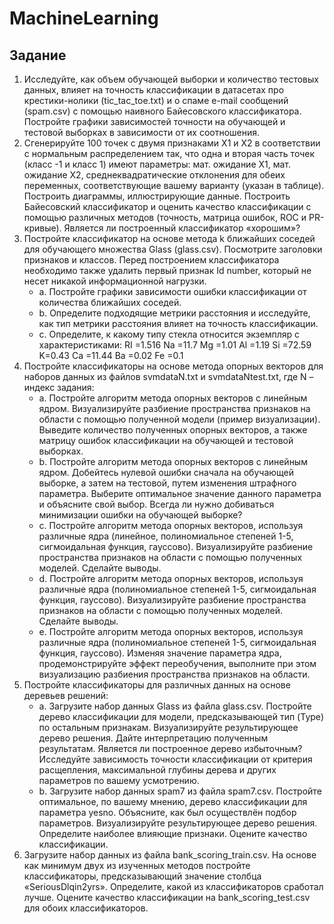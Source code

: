 # MachineLearning

## **Задание**
1.	Исследуйте, как объем обучающей выборки и количество тестовых данных, влияет на точность классификации в датасетах про крестики-нолики (tic_tac_toe.txt) и о спаме e-mail сообщений (spam.csv) с помощью наивного Байесовского классификатора.  Постройте графики зависимостей точности на обучающей и тестовой выборках в зависимости от их соотношения.
2.	Сгенерируйте 100 точек с двумя признаками X1 и X2 в соответствии с нормальным распределением так, что одна и вторая часть точек (класс -1 и класс 1) имеют параметры: мат. ожидание X1, мат. ожидание X2, среднеквадратические отклонения для обеих переменных, соответствующие вашему варианту (указан в таблице). Построить диаграммы, иллюстрирующие данные. Построить Байесовский классификатор и оценить качество классификации с помощью различных методов (точность, матрица ошибок, ROС и PR-кривые). Является ли построенный классификатор «хорошим»?
3.	Постройте классификатор на основе метода k ближайших соседей для обучающего множества Glass (glass.csv). Посмотрите заголовки признаков и классов. Перед построением классификатора необходимо также удалить первый признак Id number, который не несет никакой информационной нагрузки. 
    -  a.	Постройте графики зависимости ошибки классификации от количества ближайших соседей.
    - b.	Определите подходящие метрики расстояния и исследуйте, как тип метрики расстояния влияет на точность классификации.
    - c.	Определите, к какому типу стекла относится экземпляр с характеристиками:
RI =1.516 Na =11.7 Mg =1.01 Al =1.19 Si =72.59 K=0.43 Ca =11.44 Ba =0.02 Fe =0.1
4.	Постройте классификаторы на основе метода опорных векторов для наборов данных из файлов svmdataN.txt и svmdataNtest.txt, где N –  индекс задания:
    - a.	Постройте алгоритм метода опорных векторов с линейным ядром. Визуализируйте разбиение пространства признаков на области с помощью полученной модели (пример визуализации). Выведите количество полученных опорных векторов, а также матрицу ошибок классификации на обучающей и тестовой выборках.
    - b.	Постройте алгоритм метода опорных векторов с линейным ядром. Добейтесь нулевой ошибки сначала на обучающей выборке, а затем на тестовой, путем изменения штрафного параметра. Выберите оптимальное значение данного параметра и объясните свой выбор. Всегда ли нужно добиваться минимизации ошибки на обучающей выборке?
    - c.	Постройте алгоритм метода опорных векторов, используя различные ядра (линейное, полиномиальное степеней 1-5, сигмоидальная функция, гауссово). Визуализируйте разбиение пространства признаков на области с помощью полученных моделей. Сделайте выводы.
    - d.	Постройте алгоритм метода опорных векторов, используя различные ядра (полиномиальное степеней 1-5, сигмоидальная функция, гауссово). Визуализируйте разбиение пространства признаков на области с помощью полученных моделей. Сделайте выводы.
    - e.	Постройте алгоритм метода опорных векторов, используя различные ядра (полиномиальное степеней 1-5, сигмоидальная функция, гауссово). Изменяя значение параметра ядра, продемонстрируйте эффект переобучения, выполните при этом визуализацию разбиения пространства признаков на области.
5.	Постройте классификаторы для различных данных на основе деревьев решений:
    - a.	Загрузите набор данных Glass из файла glass.csv.
Постройте дерево классификации для модели, предсказывающей тип (Type) по остальным признакам. Визуализируйте результирующее дерево решения. Дайте интерпретацию полученным результатам. Является ли построенное дерево избыточным? Исследуйте зависимость точности классификации от критерия расщепления, максимальной глубины дерева и других параметров по вашему усмотрению.
    - b.	Загрузите набор данных spam7 из файла spam7.csv. Постройте оптимальное, по вашему мнению, дерево классификации для параметра yesno. Объясните, как был осуществлён подбор параметров. Визуализируйте результирующее дерево решения. Определите наиболее влияющие признаки. Оцените качество классификации.
6.	Загрузите набор данных из файла bank_scoring_train.csv. На основе как минимум двух из изученных методов постройте классификаторы, предсказывающий значение столбца «SeriousDlqin2yrs». Определите, какой из классификаторов сработал лучше. Оцените качество классификации на bank_scoring_test.csv для обоих классификаторов.
